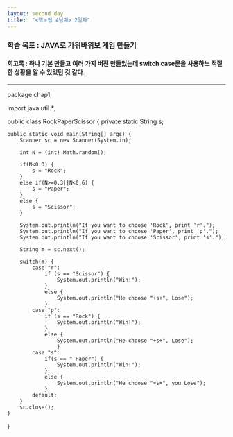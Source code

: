 ```yaml
---
layout: second day
title:  "<핵노답 4남매> 2일차"
---
```


### 학습 목표 : JAVA로 가위바위보 게임 만들기

#### 회고록 : 하나 기본 만들고 여러 가지 버전 만들었는데 switch case문을 사용하느 적절한 상황을 알 수 있었던 것 같다.
---

package chap1;

import java.util.*;

public class RockPaperScissor {
	private static String s;

	public static void main(String[] args) {
		Scanner sc = new Scanner(System.in);
		
		int N = (int) Math.random();
		
		if(N<0.3) {
			s = "Rock";
		}
		else if(N>=0.3||N<0.6) {
			s = "Paper";
		}
		else {
			s = "Scissor";
		}
		
		System.out.println("If you want to choose 'Rock', print 'r'.");
		System.out.println("If you want to choose 'Paper', print 'p'.");
		System.out.println("If you want to choose 'Scissor', print 's'.");
		
		String m = sc.next();
		
		switch(m) {		
			case "r":
				if (s == "Scissor") {
					System.out.println("Win!");
				}
				else {
					System.out.println("He choose "+s+", Lose");
				}
			case "p":	
				if (s == "Rock") {
					System.out.println("Win!");
				}
				else {
					System.out.println("He choose "+s+", Lose");
					}
			case "s":
				if(s == " Paper") {
					System.out.println("Win!");
				}
				else {
					System.out.println("He choose "+s+", you Lose");
				}
			default:
		}
		sc.close();
	}

}
